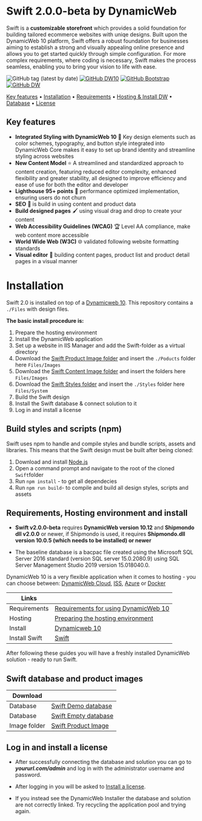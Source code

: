 # Swift 2.0.0-beta by DynamicWeb

Swift is a **customizable storefront** which provides a solid foundation for building tailored ecommerce websites with uniqe designs.
Built upon the DynamicWeb 10 platform, Swift offers a robust foundation for businesses aiming to establish a strong and visually appealing online presence and allows you to get started quickly through simple configuration. For more complex requirements, where coding is necessary, Swift makes the process seamless, enabling you to bring your vision to life with ease.

![GitHub tag (latest by date)](https://img.shields.io/github/v/tag/dynamicweb/Swift?color=black&label=Swift%20Release) [![GitHub DW10](https://img.shields.io/badge/DynamicWeb10%20Release-v10.12.0-blue)](https://doc.dynamicweb.dev/) [![GitHub Bootstrap](https://img.shields.io/badge/Bootstrap-v5.3.3-purple)](https://getbootstrap.com/) [![GitHub DW](https://img.shields.io/badge/Swift-documentation-darkblue)](https://doc.dynamicweb.dev/swift/getting-started/index.html) 

[Key features](#key-features) • [Installation](#installation) • [Requirements](#requirements) • [Hosting & Install DW](#hosting-environment-and-dynamicweb-install) • [Database](#swift-database-and-product-images) • [License](#log-in-and-install-a-license)

## Key features

* **Integrated Styling with DynamicWeb 10** :art: Key design elements such as color schemes, typography, and button style integrated into DynamicWeb Core makes it easy to set up brand identity and streamline styling across websites
* **New Content Model** :star: A streamlined and standardized approach to content creation, featuring reduced editor complexity, enhanced flexibility and greater stability, all designed to improve efficiency and ease of use for both the editor and developer
* **Lighthouse 95+ points** :100: performance optimized implementation, ensuring users do not churn
* **SEO** :pencil:  is build in using content and product data
* **Build designed pages** :paintbrush: using visual drag and drop to create your content
* **Web Accessibility Guidelines (WCAG)** :trophy: Level AA compliance, make web content more accessible
* **World Wide Web (W3C)** :globe_with_meridians: validated following website formatting standards
* **Visual editor** :rainbow: building content pages, product list and product detail pages in a visual manner

# Installation

Swift 2.0 is installed on top of a [Dynamicweb 10](https://doc.dynamicweb.dev/documentation/fundamentals/).
This repository contains a `./Files` with design files.

**The basic install procedure is:**

1. Prepare the hosting environment
2. Install the DynamicWeb application
3. Set up a website in IIS Manager and add the Swift-folder as a virtual directory
4. Download the [Swift Product Image folder](https://doc.dynamicweb.com/Files/Files/Releases/Swift/Swift-v2.0.0-beta/Swift_DemoProductImages.zip "Download Swift Product Image folder") and insert the `./Poducts` folder here `Files/Images`
5. Download the [Swift Content Image folder](https://doc.dynamicweb.com/Files/Files/Releases/Swift/Swift-v2.0.0-beta/Swift_DemoContentImages.zip "Download Swift Content Image folder") and insert the folders here `Files/Images`
6. Download the [Swift Styles folder](https://doc.dynamicweb.com/Files/Files/Releases/Swift/Swift-v2.0.0-beta/Swift_DemoStyles.zip "Download Swift Styles folder") and insert the `./Styles` folder here `Files/System`
7. Build the Swift design
8. Install the Swift database & connect solution to it
9. Log in and install a license

## Build styles and scripts (npm)

Swift uses npm to handle and compile styles and bundle scripts, assets and libraries. This means that the Swift design must be built after being cloned:

1. Download and install [Node.js](https://nodejs.org/en/)
2. Open a command prompt and navigate to the root of the cloned `Swift`folder
3. Run `npm install` - to get all dependecies
4. Run `npm run build`- to compile and build all design styles, scripts and assets

## Requirements, Hosting environment and install

* **Swift v2.0.0-beta** requires **DynamicWeb version 10.12** and **Shipmondo dll v2.0.0** or newer, if Shipmondo is used, it requires **Shipmondo.dll version 10.0.5 (which needs to be installed) or newer**

* The baseline database is a bacpac file created using the Microsoft SQL Server 2016 standard (version SQL server 15.0.2080.9) using SQL Server Management Studio 2019 version 15.018040.0.


DynamicWeb 10 is a very flexible application when it comes to hosting - you can choose between: [DynamicWeb Cloud](https://doc.dynamicweb.dev/documentation/fundamentals/setup/hosting/dynamicweb-cloud.html), [ISS](https://doc.dynamicweb.dev/documentation/fundamentals/setup/hosting/running-in-IIS.html), [Azure](https://doc.dynamicweb.dev/documentation/fundamentals/setup/hosting/running-in-azure.html) or [Docker](https://doc.dynamicweb.dev/documentation/fundamentals/setup/hosting/running-in-docker.html)

| Links |      |
| ------ | ------ |
| Requirements | [Requirements for using DynamicWeb 10](https://doc.dynamicweb.dev/documentation/fundamentals/setup/requirements.html "Requirements for using DynamicWeb 10")|
| Hosting| [Preparing the hosting environment](https://doc.dynamicweb.dev/documentation/fundamentals/setup/hosting "Preparing the hosting environment")|
| Install | [Dynamicweb 10](https://doc.dynamicweb.dev/documentation/fundamentals/setup/installation/index.html "Install Dynamicweb 10") |
| Install Swift | [Swift](https://doc.dynamicweb.dev/swift/getting-started/install-swift.html "Install Swift") |

After following these guides you will have a freshly installed DynamicWeb solution - ready to run Swift.

## Swift database and product images

| Download |      |
| ------ | ------ |
| Database | [Swift Demo database](https://doc.dynamicweb.com/downloads/swift#sideNavTitle1-3 "Download Swift database")|
| Database | [Swift Empty database](https://doc.dynamicweb.com/downloads/swift#sideNavTitle1-4 "Download Swift Empty database, with No Ecom data")|
| Image folder | [Swift Product Image](https://doc.dynamicweb.com/Files/Files/Releases/Swift/Swift-v1.26.0/Swift_20240305_DemoProductImages.zip "Download Swift Product Image folder") |

## Log in and install a license

* After successfully connecting the database and solution you can go to ***yoururl.com/admin*** and log in with the administrator username and password.

* After logging in you will be asked to [Install a license](https://doc.dynamicweb.com/get-started/introduction/installation/installing-a-license "Install a license").  

* If you instead see the DynamicWeb Installer the database and solution are not correctly linked. Try recycling the application pool and trying again.
